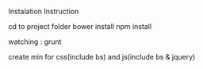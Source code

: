 Instalation Instruction

cd to project folder
bower install
npm install

watching : grunt



create min for css(include bs) and js(include bs & jquery)